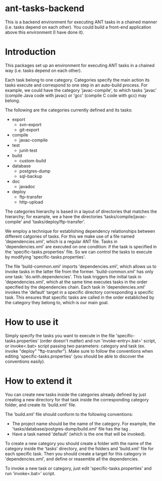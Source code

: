 ant-tasks-backend
=================

This is a backend environment for executing ANT tasks in a chained manner (i.e. tasks depend on each other). You could build a front-end application above this environment (I have done it).

Introduction
============

This packages set up an environment for executing ANT tasks in a chained way (i.e. tasks depend on each other).

Each task belong to one category. Categories specify the main action its tasks execute and correspond to one step in an auto-build process. For example, we could have the category 'javac-compile', to which tasks 'javac' (compile Java code with javac) or 'gcc' (compile C code with gcc) may belong.

The following are the categories currently defined and its tasks:
* export
  	* svn-export
	* git-export
* compile
	* javac-compile
* test
	* junit-test
* build
	* custom-build
* database
	* postgres-dump
	* sql-backup
* doc
	* javadoc
* deploy
	* ftp-transfer
	* http-upload
	
The categories hierarchy is based in a layout of directories that matches the hierarchy; for example, we a have the directories 'tasks/compile/javac-compile' and 'tasks/deploy/ftp-transfer'.

We employ a technique for establishing dependency relationships between different catgories of tasks. For this we make use of a file named 'dependencies.xml', which is a regular ANT file. Tasks in 'dependencies.xml' are executed on one condition: if the task is specified in the 'specific-tasks.properties' file. So we can control the tasks to execute by modifying 'specific-tasks.properties'.

The file 'build-common.xml' imports 'dependencies.xml', which allows us to invoke tasks in the latter file from the former. 'build-common.xml' has only one task: 'do.with.dependencies'. This task triggers the initial task in 'dependencies.xml', which at the same time executes tasks in the order specified by the dependencies chain. Each task in 'dependencies.xml' invokes the 'default' target in a specific directory corresponding a specific task. This ensures that specific tasks are called in the order establiched by the category they belong to, which is our main goal.

How to use it
=============

Simply specify the tasks you want to execute in the file 'specific-tasks.properties' (order doesn't matter) and run 'invoke-entry<.bat>' script, or invoke<.bat> script passing two parameters: category and task (ex. invoke "deploy" "ftp-transfer").
Make sure to follow the conventions when editing 'specific-tasks.properties' (you should be able to discover the conventions easily).

How to extend it
================

You can create new tasks inside the categories already defined by just creating a new directory for that task inside the corresponding category folder, and create its 'build.xml' file.

The 'build.xml' file should conform to the following conventions:
* The project name should be the name of the category. For example, the 'tasks/database/postgres-dump/build.xml' file has the tag <project name="database" default="default">.
* Have a task named 'default' (which is the one that will be invoked).

To create a new category you should create a folder with the name of the category inside the 'tasks' directory, and the folders and 'build.xml' file for each specific task. Then you should create a target for this category in 'dependencies.xml', and define or reasemble all the dependencies.

To invoke a new task or category, just edit 'specific-tasks.properties' and run 'invoke<.bat>' script.

